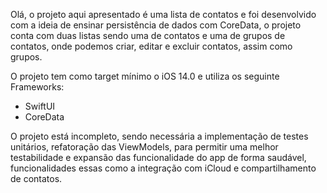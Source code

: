 Olá, o projeto aqui apresentado é uma lista de contatos e foi desenvolvido com a ideia de ensinar persistência de dados com CoreData, o projeto conta
com duas listas sendo uma de contatos e uma de grupos de contatos, onde podemos criar, editar e excluir contatos, assim como grupos.

O projeto tem como target mínimo o iOS 14.0 e utiliza os seguinte Frameworks: 
- SwiftUI
- CoreData

O projeto está incompleto, sendo necessária a implementação de testes unitários, refatoração das ViewModels, para permitir uma melhor testabilidade e 
expansão das funcionalidade do app de forma saudável, funcionalidades essas como a integração com iCloud e compartilhamento de contatos.
